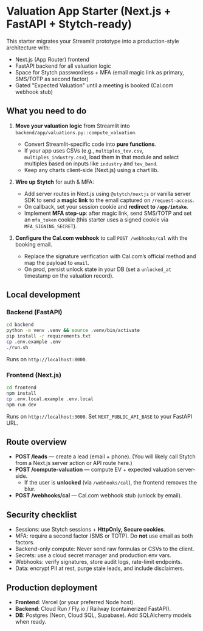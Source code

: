# Valuation App Starter (Next.js + FastAPI + Stytch-ready)

This starter migrates your Streamlit prototype into a production-style architecture with:
- Next.js (App Router) frontend
- FastAPI backend for all valuation logic
- Space for Stytch passwordless + MFA (email magic link as primary, SMS/TOTP as second factor)
- Gated "Expected Valuation" until a meeting is booked (Cal.com webhook stub)

## What you need to do

1. **Move your valuation logic** from Streamlit into `backend/app/valuations.py::compute_valuation`.
   - Convert Streamlit-specific code into **pure functions**.
   - If your app uses CSVs (e.g., `multiples_tev.csv`, `multiples_industry.csv`), load them in that module and select multiples based on inputs like `industry` and `tev_band`.
   - Keep any charts client-side (Next.js) using a chart lib.

2. **Wire up Stytch** for auth & MFA:
   - Add server routes in Next.js using `@stytch/nextjs` or vanilla server SDK to send a **magic link** to the email captured on `/request-access`.
   - On callback, set your session cookie and **redirect to `/app/intake`**.
   - Implement **MFA step-up**: after magic link, send SMS/TOTP and set an `mfa_token` cookie (this starter uses a signed cookie via `MFA_SIGNING_SECRET`).

3. **Configure the Cal.com webhook** to call `POST /webhooks/cal` with the booking email.
   - Replace the signature verification with Cal.com’s official method and map the payload to `email`.
   - On prod, persist unlock state in your DB (set a `unlocked_at` timestamp on the valuation record).

## Local development

### Backend (FastAPI)
```bash
cd backend
python -m venv .venv && source .venv/bin/activate
pip install -r requirements.txt
cp .env.example .env
./run.sh
```
Runs on `http://localhost:8000`.

### Frontend (Next.js)
```bash
cd frontend
npm install
cp .env.local.example .env.local
npm run dev
```
Runs on `http://localhost:3000`. Set `NEXT_PUBLIC_API_BASE` to your FastAPI URL.

## Route overview

- **POST /leads** — create a lead (email + phone). (You will likely call Stytch from a Next.js server action or API route here.)
- **POST /compute-valuation** — compute EV + expected valuation server-side.
  - If the user is **unlocked** (via `/webhooks/cal`), the frontend removes the blur.
- **POST /webhooks/cal** — Cal.com webhook stub (unlock by email).

## Security checklist

- Sessions: use Stytch sessions + **HttpOnly, Secure cookies**.
- MFA: require a second factor (SMS or TOTP). Do **not** use email as both factors.
- Backend-only compute: Never send raw formulas or CSVs to the client.
- Secrets: use a cloud secret manager and production env vars.
- Webhooks: verify signatures, store audit logs, rate-limit endpoints.
- Data: encrypt PII at rest, purge stale leads, and include disclaimers.

## Production deployment

- **Frontend**: Vercel (or your preferred Node host).
- **Backend**: Cloud Run / Fly.io / Railway (containerized FastAPI).
- **DB**: Postgres (Neon, Cloud SQL, Supabase). Add SQLAlchemy models when ready.
